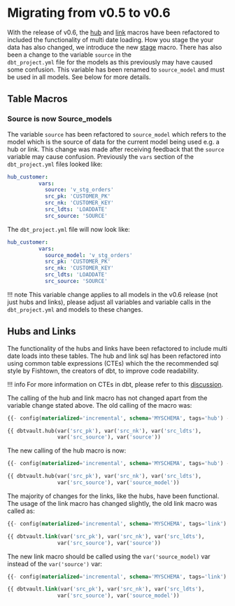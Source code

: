 # Migrating from v0.5 to v0.6

With the release of v0.6, the [hub](../macros.md#hub) and [link](../macros.md#link) macros have been refactored to 
included the functionality of multi date loading. How you stage the your data has also changed, we introduce the new 
[stage](../macros.md#stage) macro. There has also been a change to the variable ```source``` in the  
```dbt_project.yml``` file for the models as this previously may have caused some confusion. 
This variable has been renamed to ```source_model``` and must be used in all models. See below for more details.

## Table Macros

### Source is now Source_models

The variable ```source``` has been refactored to ```source_model``` which
refers to the model which is the source of data for the current model being used e.g. a hub or link. This change was 
made after receiving feedback that the ```source``` variable may cause confusion. Previously the ```vars``` section of the 
```dbt_project.yml``` files looked like:

```yaml
hub_customer:
          vars:
            source: 'v_stg_orders'
            src_pk: 'CUSTOMER_PK'
            src_nk: 'CUSTOMER_KEY'
            src_ldts: 'LOADDATE'
            src_source: 'SOURCE'
```

The ```dbt_project.yml``` file will now look like:

```yaml hl_lines="3"
hub_customer:
          vars:
            source_model: 'v_stg_orders'
            src_pk: 'CUSTOMER_PK'
            src_nk: 'CUSTOMER_KEY'
            src_ldts: 'LOADDATE'
            src_source: 'SOURCE'
```

!!! note
    This variable change applies to all models in the v0.6 release (not just hubs and links), please adjust all 
    variables and variable calls in the ```dbt_project.yml``` and models to these changes. 

## Hubs and Links 

The functionality of the hubs and links have been refactored to include multi date loads into these tables. The hub and
link sql has been refactored into using common table expressions (CTEs) which the the recommended sql style by Fishtown, 
the creators of dbt, to improve code readability. 

!!! info
    For more information on CTEs in dbt, please refer to this 
    [discussion](https://discourse.getdbt.com/t/why-the-fishtown-sql-style-guide-uses-so-many-ctes/1091).

The calling of the hub and link macro has not changed apart from the variable change stated above. 
The old calling of the macro was:

```sql
{{- config(materialized='incremental', schema='MYSCHEMA', tags='hub') -}}

{{ dbtvault.hub(var('src_pk'), var('src_nk'), var('src_ldts'),
                var('src_source'), var('source'))                      }}
```

The new calling of the hub macro is now:

```sql hl_lines="4"
{{- config(materialized='incremental', schema='MYSCHEMA', tags='hub') -}}

{{ dbtvault.hub(var('src_pk'), var('src_nk'), var('src_ldts'),
                var('src_source'), var('source_model'))                }}
```

The majority of changes for the links, like the hubs, have been functional. The usage of the link macro has changed 
slightly, the old link macro was called as:

```sql
{{- config(materialized='incremental', schema='MYSCHEMA', tags='link') -}}

{{ dbtvault.link(var('src_pk'), var('src_nk'), var('src_ldts'),
                var('src_source'), var('source'))                      }}
```

The new link macro should be called using the ```var('source_model)``` var instead of the ```var('source')``` var:

```sql hl_lines="4"
{{- config(materialized='incremental', schema='MYSCHEMA', tags='link') -}}

{{ dbtvault.link(var('src_pk'), var('src_nk'), var('src_ldts'),
                var('src_source'), var('source_model'))                 }}
```
